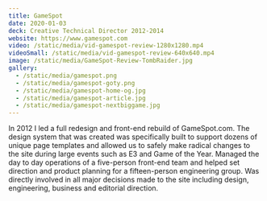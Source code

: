 ```yaml
---
title: GameSpot
date: 2020-01-03
deck: Creative Technical Director 2012-2014
website: https://www.gamespot.com
video: /static/media/vid-gamespot-review-1280x1280.mp4
videoSmall: /static/media/vid-gamespot-review-640x640.mp4
image: /static/media/GameSpot-Review-TombRaider.jpg
gallery:
  - /static/media/gamespot.png
  - /static/media/gamespot-goty.png
  - /static/media/gamespot-home-og.jpg
  - /static/media/gamespot-article.jpg
  - /static/media/gamespot-nextbiggame.jpg
---
```


In 2012 I led a full redesign and front-end rebuild of GameSpot.com. The design system that was created was specifically built to support dozens of unique page templates and allowed us to safely make radical changes to the site during large events such as E3 and Game of the Year. Managed the day to day operations of a five-person front-end team and helped set direction and product planning for a fifteen-person engineering group. Was directly involved in all major decisions made to the site including design, engineering, business and editorial direction.
